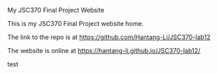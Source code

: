 My JSC370 Final Project Website


This is my JSC370 Final Project website home. 

The link to the repo is at https://github.com/Hantang-Li/JSC370-lab12

The website is online at https://hantang-li.github.io/JSC370-lab12/

test